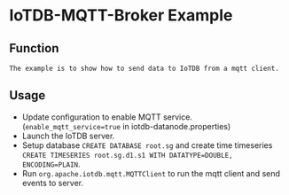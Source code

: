 <!--

    Licensed to the Apache Software Foundation (ASF) under one
    or more contributor license agreements.  See the NOTICE file
    distributed with this work for additional information
    regarding copyright ownership.  The ASF licenses this file
    to you under the Apache License, Version 2.0 (the
    "License"); you may not use this file except in compliance
    with the License.  You may obtain a copy of the License at

        http://www.apache.org/licenses/LICENSE-2.0

    Unless required by applicable law or agreed to in writing,
    software distributed under the License is distributed on an
    "AS IS" BASIS, WITHOUT WARRANTIES OR CONDITIONS OF ANY
    KIND, either express or implied.  See the License for the
    specific language governing permissions and limitations
    under the License.

-->
# IoTDB-MQTT-Broker Example

## Function
```
The example is to show how to send data to IoTDB from a mqtt client.
```

## Usage

* Update configuration to enable MQTT service. (`enable_mqtt_service=true` in iotdb-datanode.properties)
* Launch the IoTDB server.
* Setup database `CREATE DATABASE root.sg` and create time timeseries `CREATE TIMESERIES root.sg.d1.s1 WITH DATATYPE=DOUBLE, ENCODING=PLAIN`.
* Run `org.apache.iotdb.mqtt.MQTTClient` to run the mqtt client and send events to server.
